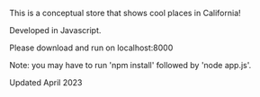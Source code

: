 This is a conceptual store that shows cool places in California!

Developed in Javascript.

Please download and run on localhost:8000 

Note: you may have to run 'npm install' followed by 'node app.js'.

Updated April 2023
